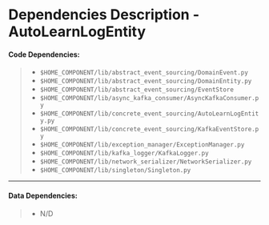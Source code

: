 # Dependencies Description - AutoLearnLogEntity


#### **Code Dependencies:**
> * `$HOME_COMPONENT/lib/abstract_event_sourcing/DomainEvent.py`
> * `$HOME_COMPONENT/lib/abstract_event_sourcing/DomainEntity.py`
> * `$HOME_COMPONENT/lib/abstract_event_sourcing/EventStore`
> * `$HOME_COMPONENT/lib/async_kafka_consumer/AsyncKafkaConsumer.py`
> * `$HOME_COMPONENT/lib/concrete_event_sourcing/AutoLearnLogEntity.py`
> * `$HOME_COMPONENT/lib/concrete_event_sourcing/KafkaEventStore.py`
> * `$HOME_COMPONENT/lib/exception_manager/ExceptionManager.py`
> * `$HOME_COMPONENT/lib/kafka_logger/KafkaLogger.py`
> * `$HOME_COMPONENT/lib/network_serializer/NetworkSerializer.py`
> * `$HOME_COMPONENT/lib/singleton/Singleton.py`

-----

#### **Data Dependencies:**
> * N/D